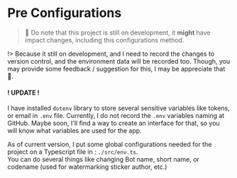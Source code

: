 # Pre Configurations  

> 🚧 Do note that this project is still on development, it **might** have impact changes, including this configurations method.  

!> Because it still on development, and I need to record the changes to version control, and the environment data will be recorded too. Though, you may provide some feedback / suggestion for this, I may be appreciate that 💖.

#### ! UPDATE !
I have installed `dotenv` library to store several sensitive variables like tokens, or email in `.env` file. Currently, I do not record the `.env` variables naming at GitHub. Maybe soon, I'll find a way to create an interface for that, so you will know what variables are used for the app.

As of current version, I put some global configurations needed for the project on a Typescript file in : `./src/env.ts`.  
You can do several things like changing Bot name, short name, or codename (used for watermarking sticker author, etc.)